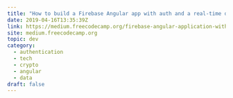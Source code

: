 ```yaml
---
title: "How to build a Firebase Angular app with auth and a real-time database"
date: 2019-04-16T13:35:39Z
link: https://medium.freecodecamp.org/firebase-angular-application-with-auth-and-realtime-database-ae37fef5859d?source=rss----336d898217ee---4
site: medium.freecodecamp.org
topic: dev
category:
  - authentication
  - tech
  - crypto
  - angular
  - data
draft: false
---
```

